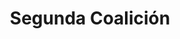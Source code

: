 ﻿---
title: "Segunda Coalición"
permalink: periodes_618.html
layout: periode
dataInici: 1798
dataFi: 1802
sidebar: periodes
pares:
  - id: 368
    title: "Guerras revolucionarias francesas"
    dataInici: "(1792-04-20)"
    dataFi: "(1802-03-25)"

fills:
  - id: 620
    title: "Batalla de Zurich"
    dataInici: "(1799-09-25)"
    dataFi: "(1799-09-26)"

  - id: 369
    title: "Batalla de Marengo"
    dataInici: "(1800-06-14)"

  - id: 621
    title: "Batalla de Hohenlinden"
    dataInici: "(1800-12-03)"

  - id: 730
    title: "Batalla de Copenhague"
    dataInici: "(1801-04-02)"

  - id: 731
    title: "Primera Batalla de Algeciras"
    dataInici: "(1801-07-06)"

  - id: 732
    title: "Segunda Batalla de Algeciras"
    dataInici: "(1801-07-12)"
    dataFi: "(1801-07-13)"

jocsPrincipals:
jocsEscenaris:
jocsEpoca:
jocsEpocaEscenaris:
---
